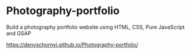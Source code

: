 # Photography-portfolio
Build a photography portfolio website using HTML, CSS, Pure JavaScript and GSAP



https://denyschornyi.github.io/Photography-portfolio/
